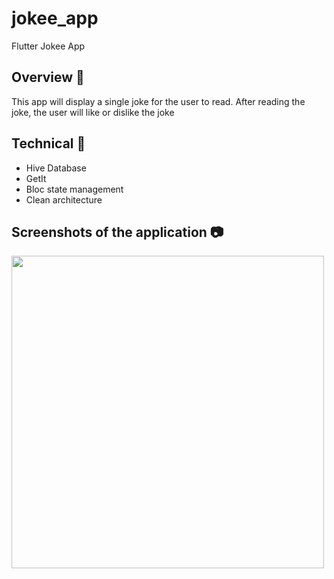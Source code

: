 # jokee_app

Flutter Jokee App


## Overview 📙
This app will display a single joke for the user to read. After reading the joke, the user will like or dislike the joke


## Technical 🌟
- Hive Database
- GetIt
- Bloc state management
- Clean architecture

## Screenshots of the application 📷
<img src="https://github.com/huynn0105/weather_app/assets/51359128/4f001258-4185-493e-93be-0ef364ad8ac1" height="500" />